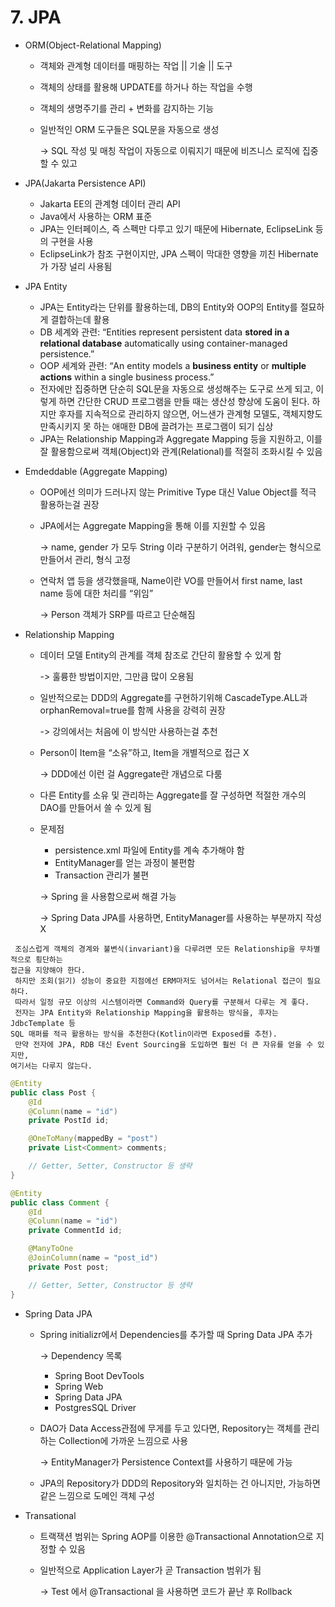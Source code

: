 # 7. JPA

* ORM(Object-Relational Mapping)
  * 객체와 관계형 데이터를 매핑하는 작업 || 기술 || 도구
  * 객체의 상태를 활용해 UPDATE를 하거나 하는 작업을 수행
  * 객체의 생명주기를 관리 + 변화를 감지하는 기능
  *   일반적인 ORM 도구들은 SQL문을 자동으로 생성

      \-> SQL 작성 및 매칭 작업이 자동으로 이뤄지기 때문에 비즈니스 로직에 집중할 수 있고&#x20;



* JPA(Jakarta Persistence API)
  * Jakarta EE의 관계형 데이터 관리 API
  * Java에서 사용하는 ORM 표준
  * JPA는 인터페이스, 즉 스펙만 다루고 있기 때문에 Hibernate, EclipseLink 등의 구현을 사용
  * EclipseLink가 참조 구현이지만, JPA 스펙이 막대한 영향을 끼친 Hibernate가 가장 널리 사용됨



* JPA Entity
  * JPA는 Entity라는 단위를 활용하는데, DB의 Entity와 OOP의 Entity를 절묘하게 결합하는데 활용
  * DB 세계와 관련: “Entities represent persistent data **stored in a relational database** automatically using container-managed persistence.”
  * OOP 세계와 관련: “An entity models a **business entity** or **multiple actions** within a single business process.”
  * 전자에만 집중하면 단순히 SQL문을 자동으로 생성해주는 도구로 쓰게 되고, 이렇게 하면 간단한 CRUD 프로그램을 만들 때는 생산성 향상에 도움이 된다. 하지만 후자를 지속적으로 관리하지 않으면, 어느샌가 관계형 모델도, 객체지향도 만족시키지 못 하는 애매한 DB에 끌려가는 프로그램이 되기 십상
  * JPA는 Relationship Mapping과 Aggregate Mapping 등을 지원하고, 이를 잘 활용함으로써 객체(Object)와 관계(Relational)를 적절히 조화시킬 수 있음



* Emdeddable (Aggregate Mapping)
  * OOP에선 의미가 드러나지 않는 Primitive Type 대신 Value Object를 적극 활용하는걸 권장
  *   JPA에서는 Aggregate Mapping을 통해 이를 지원할 수 있음

      \-> name, gender 가 모두 String 이라 구분하기 어려워, gender는 형식으로 만들어서 관리, 형식 고정
  *   연락처 앱 등을 생각했을때, Name이란 VO를 만들어서 first name, last name 등에 대한 처리를 “위임”

      \-> Person 객체가 SRP를 따르고 단순해짐



* Relationship Mapping
  *   데이터 모델 Entity의 관계를 객체 참조로 간단히 활용할 수 있게 함

      \-> 훌륭한 방법이지만, 그만큼 많이 오용됨
  *   일반적으로는 DDD의 Aggregate를 구현하기위해 CascadeType.ALL과 orphanRemoval=true를 함께 사용을 강력히 권장

      \-> 강의에서는 처음에 이 방식만 사용하는걸 추천
  *   Person이 Item을 “소유”하고, Item을 개별적으로 접근 X

      \-> DDD에선 이런 걸 Aggregate란 개념으로 다룸
  * 다른 Entity를 소유 및 관리하는 Aggregate를 잘 구성하면 적절한 개수의 DAO를 만들어서 쓸 수 있게 됨
  *   문제점

      * persistence.xml 파일에 Entity를 계속 추가해야 함
      * EntityManager를 얻는 과정이 불편함
      * Transaction 관리가 불편

      \-> Spring 을 사용함으로써 해결 가능

      \-> Spring Data JPA를 사용하면, EntityManager를 사용하는 부분까지 작성 X

```
 조심스럽게 객체의 경계와 불변식(invariant)을 다루려면 모든 Relationship을 무차별적으로 횡단하는
접근을 지양해야 한다.
 하지만 조회(읽기) 성능이 중요한 지점에선 ERM마저도 넘어서는 Relational 접근이 필요하다. 
 따라서 일정 규모 이상의 시스템이라면 Command와 Query를 구분해서 다루는 게 좋다. 
 전자는 JPA Entity와 Relationship Mapping을 활용하는 방식을, 후자는 JdbcTemplate 등
SQL 매퍼를 적극 활용하는 방식을 추천한다(Kotlin이라면 Exposed를 추천). 
 만약 전자에 JPA, RDB 대신 Event Sourcing을 도입하면 훨씬 더 큰 자유를 얻을 수 있지만,
여기서는 다루지 않는다.
```

```java
@Entity
public class Post {
    @Id
    @Column(name = "id")
    private PostId id;

    @OneToMany(mappedBy = "post")
    private List<Comment> comments;

    // Getter, Setter, Constructor 등 생략
}

```

```java
@Entity
public class Comment {
    @Id
    @Column(name = "id")
    private CommentId id;

    @ManyToOne
    @JoinColumn(name = "post_id")
    private Post post;

    // Getter, Setter, Constructor 등 생략
}

```



* Spring Data JPA
  *   Spring initializr에서 Dependencies를 추가할 때 Spring Data JPA 추가

      \-> Dependency 목록

      * Spring Boot DevTools
      * Spring Web
      * Spring Data JPA
      * PostgresSQL Driver
  *   DAO가 Data Access관점에 무게를 두고 있다면, Repository는 객체를 관리하는 Collection에 가까운 느낌으로 사용

      \-> EntityManager가 Persistence Context를 사용하기 때문에 가능
  * JPA의 Repository가 DDD의 Repository와 일치하는 건 아니지만, 가능하면 같은 느낌으로 도메인 객체 구성



* Transational
  * 트랙잭션 범위는 Spring AOP를 이용한 @Transactional Annotation으로 지정할 수 있음
  *   일반적으로 Application Layer가 곧 Transaction 범위가 됨

      \-> Test 에서 @Transactional 을 사용하면 코드가 끝난 후 Rollback



